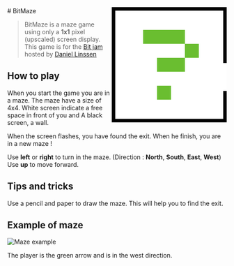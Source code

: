 <img src="src/assets/icon.png" align="right" />
# BitMaze

> BitMaze is a maze game using only a **1x1** pixel (upscaled) screen display. This game is for the [Bit jam](http://itch.io/jam/bit-jam) hosted by [Daniel Linssen](http://managore.itch.io/)

## How to play

When you start the game you are in a maze. The maze have a size of 4x4. White screen indicate a free space in front of you and A black screen, a wall.


When the screen flashes, you have found the exit. When he finish, you are in a new maze !


Use **left** or **right** to turn in the maze. (Direction : **North**, **South**, **East**, **West**)  
Use **up** to move forward.

## Tips and tricks

Use a pencil and paper to draw the maze. This will help you to find the exit.

## Example of maze

![Maze example](https://raw.github.com/julianmaster/BitMaze/master/readme-media/maze_example.png)

The player is the green arrow and is in the west direction.